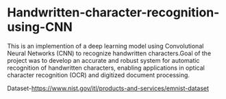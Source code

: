 # Handwritten-character-recognition-using-CNN

This is an implemention of a deep learning model using Convolutional Neural Networks (CNN) to recognize handwritten 
characters.Goal of the project was to develop an accurate and robust system for automatic recognition of handwritten 
characters, enabling applications in optical character recognition (OCR) and digitized document processing.

Dataset-https://www.nist.gov/itl/products-and-services/emnist-dataset
